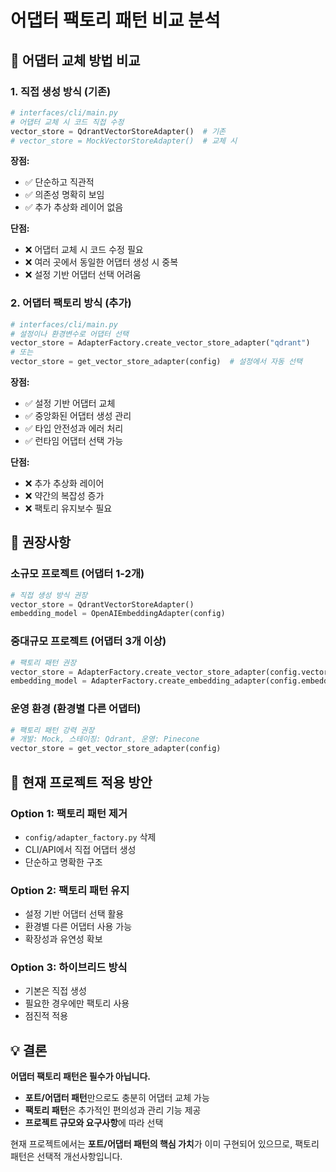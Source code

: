 # 어댑터 팩토리 패턴 비교 분석

## 🔄 어댑터 교체 방법 비교

### 1. 직접 생성 방식 (기존)
```python
# interfaces/cli/main.py
# 어댑터 교체 시 코드 직접 수정
vector_store = QdrantVectorStoreAdapter()  # 기존
# vector_store = MockVectorStoreAdapter()  # 교체 시
```

**장점:**
- ✅ 단순하고 직관적
- ✅ 의존성 명확히 보임
- ✅ 추가 추상화 레이어 없음

**단점:**
- ❌ 어댑터 교체 시 코드 수정 필요
- ❌ 여러 곳에서 동일한 어댑터 생성 시 중복
- ❌ 설정 기반 어댑터 선택 어려움

### 2. 어댑터 팩토리 방식 (추가)
```python
# interfaces/cli/main.py
# 설정이나 환경변수로 어댑터 선택
vector_store = AdapterFactory.create_vector_store_adapter("qdrant")
# 또는
vector_store = get_vector_store_adapter(config)  # 설정에서 자동 선택
```

**장점:**
- ✅ 설정 기반 어댑터 교체
- ✅ 중앙화된 어댑터 생성 관리
- ✅ 타입 안전성과 에러 처리
- ✅ 런타임 어댑터 선택 가능

**단점:**
- ❌ 추가 추상화 레이어
- ❌ 약간의 복잡성 증가
- ❌ 팩토리 유지보수 필요

## 🎯 권장사항

### 소규모 프로젝트 (어댑터 1-2개)
```python
# 직접 생성 방식 권장
vector_store = QdrantVectorStoreAdapter()
embedding_model = OpenAIEmbeddingAdapter(config)
```

### 중대규모 프로젝트 (어댑터 3개 이상)
```python
# 팩토리 패턴 권장
vector_store = AdapterFactory.create_vector_store_adapter(config.vector_store_type)
embedding_model = AdapterFactory.create_embedding_adapter(config.embedding_type, config)
```

### 운영 환경 (환경별 다른 어댑터)
```python
# 팩토리 패턴 강력 권장
# 개발: Mock, 스테이징: Qdrant, 운영: Pinecone
vector_store = get_vector_store_adapter(config)
```

## 🔧 현재 프로젝트 적용 방안

### Option 1: 팩토리 패턴 제거
- `config/adapter_factory.py` 삭제
- CLI/API에서 직접 어댑터 생성
- 단순하고 명확한 구조

### Option 2: 팩토리 패턴 유지
- 설정 기반 어댑터 선택 활용
- 환경별 다른 어댑터 사용 가능
- 확장성과 유연성 확보

### Option 3: 하이브리드 방식
- 기본은 직접 생성
- 필요한 경우에만 팩토리 사용
- 점진적 적용

## 💡 결론

**어댑터 팩토리 패턴은 필수가 아닙니다.**

- **포트/어댑터 패턴**만으로도 충분히 어댑터 교체 가능
- **팩토리 패턴**은 추가적인 편의성과 관리 기능 제공
- **프로젝트 규모와 요구사항**에 따라 선택

현재 프로젝트에서는 **포트/어댑터 패턴의 핵심 가치**가 이미 구현되어 있으므로, 팩토리 패턴은 선택적 개선사항입니다.
